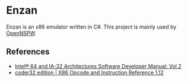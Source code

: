 # Enzan
Enzan is an x86 emulator written in C#. This project is mainly used by [OpenNSPW](https://github.com/OpenNSPW/OpenNSPW).

## References
* [Intel® 64 and IA-32 Architectures Software Developer Manual: Vol 2](https://www.intel.com/content/www/us/en/architecture-and-technology/64-ia-32-architectures-software-developer-instruction-set-reference-manual-325383.html)
* [coder32 edition | X86 Opcode and Instruction Reference 1.12](http://ref.x86asm.net/coder32.html)
